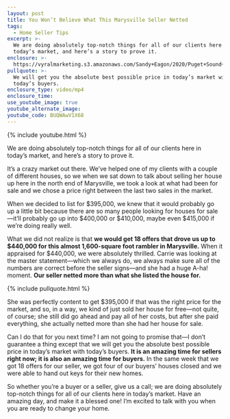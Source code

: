 ```yaml
---
layout: post
title: You Won’t Believe What This Marysville Seller Netted
tags:
  - Home Seller Tips
excerpt: >-
  We are doing absolutely top-notch things for all of our clients here in
  today’s market, and here’s a story to prove it.
enclosure: >-
  https://vyralmarketing.s3.amazonaws.com/Sandy+Eagon/2020/Puget+Sound+Real+Estate+Agent-+We+Sold+Her+House+For+Free_!.mp4
pullquote: >-
  We will get you the absolute best possible price in today’s market with
  today’s buyers.
enclosure_type: video/mp4
enclosure_time:
use_youtube_image: true
youtube_alternate_image:
youtube_code: BUQWAwV1X68
---
```


{% include youtube.html %}

We are doing absolutely top-notch things for all of our clients here in today’s market, and here’s a story to prove it.

It’s a crazy market out there. We’ve helped one of my clients with a couple of different houses, so we when we sat down to talk about selling her house up here in the north end of Marysville, we took a look at what had been for sale and we chose a price right between the last two sales in the market.&nbsp;

When we decided to list for $395,000, we knew that it would probably go up a little bit because there are so many people looking for houses for sale—it’ll probably go up into $400,000 or $410,000, maybe even $415,000 if we’re doing really well.&nbsp;

What we did not realize is that **we would get 18 offers that drove us up to $440,000 for this almost 1,600-square foot rambler in Marysville.** When it appraised for $440,000, we were absolutely thrilled. Carrie was looking at the master statement—which we always do, we always make sure all of the numbers are correct before the seller signs—and she had a huge A-ha\! moment. **Our seller netted more than what she listed the house for.**

{% include pullquote.html %}

She was perfectly content to get $395,000 if that was the right price for the market, and so, in a way, we kind of just sold her house for free—not quite, of course; she still did go ahead and pay all of her costs, but after she paid everything, she actually netted more than she had her house for sale.&nbsp;

Can I do that for you next time? I am not going to promise that—I don’t guarantee a thing except that we will get you the absolute best possible price in today’s market with today’s buyers. **It is an amazing time for sellers right now; it is also an amazing time for buyers.** In the same week that we got 18 offers for our seller, we got four of our buyers’ houses closed and we were able to hand out keys for their new homes.&nbsp;

So whether you’re a buyer or a seller, give us a call; we are doing absolutely top-notch things for all of our clients here in today’s market. Have an amazing day, and make it a blessed one\! I’m excited to talk with you when you are ready to change your home.
